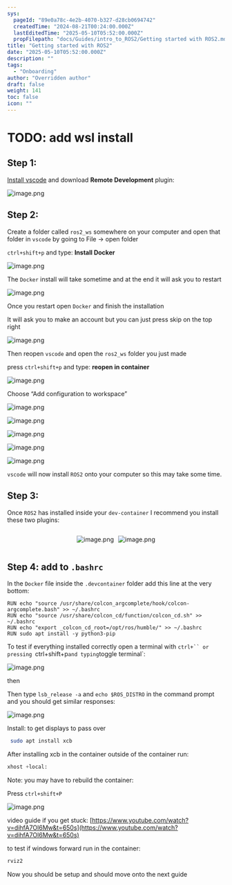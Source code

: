 ```yaml
---
sys:
  pageId: "89e0a78c-4e2b-4070-b327-d28cb0694742"
  createdTime: "2024-08-21T00:24:00.000Z"
  lastEditedTime: "2025-05-10T05:52:00.000Z"
  propFilepath: "docs/Guides/intro_to_ROS2/Getting started with ROS2.md"
title: "Getting started with ROS2"
date: "2025-05-10T05:52:00.000Z"
description: ""
tags:
  - "Onboarding"
author: "Overridden author"
draft: false
weight: 141
toc: false
icon: ""
---
```


# TODO: add wsl install

## Step 1:

[Install vscode](https://code.visualstudio.com/download) and download **Remote Development** plugin:

![image.png](https://prod-files-secure.s3.us-west-2.amazonaws.com/d518164a-d88e-44d1-a4ee-3adb3bd8bce0/efb52993-1881-4a40-b95e-6f020334f022/image.png?X-Amz-Algorithm=AWS4-HMAC-SHA256&X-Amz-Content-Sha256=UNSIGNED-PAYLOAD&X-Amz-Credential=ASIAZI2LB466YN56CLOL%2F20250719%2Fus-west-2%2Fs3%2Faws4_request&X-Amz-Date=20250719T100857Z&X-Amz-Expires=3600&X-Amz-Security-Token=IQoJb3JpZ2luX2VjEIX%2F%2F%2F%2F%2F%2F%2F%2F%2F%2FwEaCXVzLXdlc3QtMiJIMEYCIQCXpsPHzh%2Fx9asugT4w8KekMnuCoQj7qp9QEheGwrRnxgIhANquW8jWXp%2FjStbBR2tAmesENX882OvLHeuESfwQKit%2BKogECJ7%2F%2F%2F%2F%2F%2F%2F%2F%2F%2FwEQABoMNjM3NDIzMTgzODA1IgzywFe4CRs4CkKJxBcq3APwGWwRk2octfvscy1QxWOtdKDNzhd8luymU%2BW7rb4q3s%2BLYDOXEe7gOTgnyJZHez1YbIruyuAlKa184nkGrhrEtxM1NLlPqasoeJZBNTVCCTzU0u63p2dl7Qaom12BN%2FqBhK81MbAuERTtxLErHqJns06kiP8TQAi8ixTC8RAnBlM3QgQw58rYvSc6PhaLSAS5J%2F5Va4YZ1JVKJYZv7L0ftwShRi7cpbnXBwZk%2BBocvnCJb4kr4K5pnTvZJSmSmfe0qKiHmpuA6kjt8kqwZFBERQbAwXA6W6TtnZ%2Bto4J1ZrO9prspZqyxUC%2BNJ7stxp8m%2B4%2F0IB6nvObjJGrsjfc%2FrA%2F8Y8emSpDZYlHeQ%2FvfywyD8hNEss2EMvFdjasG8b4Q%2FAwuZFep9b3W2QIbVAnGudLzSm4Q87EcOdtJLBYaySb32wkzJ%2BGbLRm%2BbM%2BhgMQ1o6%2BSbwwNXizE1rQKQXRjmpAU7vdL%2FuY8immZFMCgLe%2BmB8ZhQAIYNYucEigD6eJ7LJIk2rtCn4YQvEX6op%2FH0mby3d0%2BtIUF0vTBFQipvUbE8c%2Bl5iKyk1fog7ZGi4irYNLdOz5OYbPrY4jOZsSslrPlfs40Yopv6Ahl9KxGViwoKxAFCaPbSKk9%2FjDExezDBjqkAbrUwysLi98EPsu9GupqwfApXMFA6%2Fz4Ov0n%2BAGA2ZmHMkm%2BcSmtPgATeqTriFyESX8CTYQ7jxUk1SmsAWiCoTWgf%2F%2FvH9%2B2LiMIwUmVhp5oOy%2FfS02GuxnbYDmo29Ec%2FH2EG5kRkGsRixbmRuToleLpXarUfYGwJNp8F2hSZq9Cqm4fivX5McAT7oYtSiCOhJsyoGICLkrh0Z8K8krCl3APSBWi&X-Amz-Signature=f14bf03e5a052296ac0687ac5fc847773b3be3f02d7f61079e748d57c1a68f36&X-Amz-SignedHeaders=host&x-amz-checksum-mode=ENABLED&x-id=GetObject)

## Step 2:

Create a folder called `ros2_ws` somewhere on your computer and open that folder in `vscode` by going to File → open folder 

`ctrl+shift+p` and type: **Install Docker**

![image.png](https://prod-files-secure.s3.us-west-2.amazonaws.com/d518164a-d88e-44d1-a4ee-3adb3bd8bce0/2269dc0e-1cd5-47ff-bceb-c04ad9b2eab0/image.png?X-Amz-Algorithm=AWS4-HMAC-SHA256&X-Amz-Content-Sha256=UNSIGNED-PAYLOAD&X-Amz-Credential=ASIAZI2LB466YN56CLOL%2F20250719%2Fus-west-2%2Fs3%2Faws4_request&X-Amz-Date=20250719T100857Z&X-Amz-Expires=3600&X-Amz-Security-Token=IQoJb3JpZ2luX2VjEIX%2F%2F%2F%2F%2F%2F%2F%2F%2F%2FwEaCXVzLXdlc3QtMiJIMEYCIQCXpsPHzh%2Fx9asugT4w8KekMnuCoQj7qp9QEheGwrRnxgIhANquW8jWXp%2FjStbBR2tAmesENX882OvLHeuESfwQKit%2BKogECJ7%2F%2F%2F%2F%2F%2F%2F%2F%2F%2FwEQABoMNjM3NDIzMTgzODA1IgzywFe4CRs4CkKJxBcq3APwGWwRk2octfvscy1QxWOtdKDNzhd8luymU%2BW7rb4q3s%2BLYDOXEe7gOTgnyJZHez1YbIruyuAlKa184nkGrhrEtxM1NLlPqasoeJZBNTVCCTzU0u63p2dl7Qaom12BN%2FqBhK81MbAuERTtxLErHqJns06kiP8TQAi8ixTC8RAnBlM3QgQw58rYvSc6PhaLSAS5J%2F5Va4YZ1JVKJYZv7L0ftwShRi7cpbnXBwZk%2BBocvnCJb4kr4K5pnTvZJSmSmfe0qKiHmpuA6kjt8kqwZFBERQbAwXA6W6TtnZ%2Bto4J1ZrO9prspZqyxUC%2BNJ7stxp8m%2B4%2F0IB6nvObjJGrsjfc%2FrA%2F8Y8emSpDZYlHeQ%2FvfywyD8hNEss2EMvFdjasG8b4Q%2FAwuZFep9b3W2QIbVAnGudLzSm4Q87EcOdtJLBYaySb32wkzJ%2BGbLRm%2BbM%2BhgMQ1o6%2BSbwwNXizE1rQKQXRjmpAU7vdL%2FuY8immZFMCgLe%2BmB8ZhQAIYNYucEigD6eJ7LJIk2rtCn4YQvEX6op%2FH0mby3d0%2BtIUF0vTBFQipvUbE8c%2Bl5iKyk1fog7ZGi4irYNLdOz5OYbPrY4jOZsSslrPlfs40Yopv6Ahl9KxGViwoKxAFCaPbSKk9%2FjDExezDBjqkAbrUwysLi98EPsu9GupqwfApXMFA6%2Fz4Ov0n%2BAGA2ZmHMkm%2BcSmtPgATeqTriFyESX8CTYQ7jxUk1SmsAWiCoTWgf%2F%2FvH9%2B2LiMIwUmVhp5oOy%2FfS02GuxnbYDmo29Ec%2FH2EG5kRkGsRixbmRuToleLpXarUfYGwJNp8F2hSZq9Cqm4fivX5McAT7oYtSiCOhJsyoGICLkrh0Z8K8krCl3APSBWi&X-Amz-Signature=69169c4c8aee38e06948d448c82c838eeb55948a2d1704c7e54abd2cb779b935&X-Amz-SignedHeaders=host&x-amz-checksum-mode=ENABLED&x-id=GetObject)

The `Docker` install will take sometime and at the end it will ask you to restart

![image.png](https://prod-files-secure.s3.us-west-2.amazonaws.com/d518164a-d88e-44d1-a4ee-3adb3bd8bce0/ed233f78-be33-4b1f-b89c-9c346c0e961e/image.png?X-Amz-Algorithm=AWS4-HMAC-SHA256&X-Amz-Content-Sha256=UNSIGNED-PAYLOAD&X-Amz-Credential=ASIAZI2LB466YN56CLOL%2F20250719%2Fus-west-2%2Fs3%2Faws4_request&X-Amz-Date=20250719T100857Z&X-Amz-Expires=3600&X-Amz-Security-Token=IQoJb3JpZ2luX2VjEIX%2F%2F%2F%2F%2F%2F%2F%2F%2F%2FwEaCXVzLXdlc3QtMiJIMEYCIQCXpsPHzh%2Fx9asugT4w8KekMnuCoQj7qp9QEheGwrRnxgIhANquW8jWXp%2FjStbBR2tAmesENX882OvLHeuESfwQKit%2BKogECJ7%2F%2F%2F%2F%2F%2F%2F%2F%2F%2FwEQABoMNjM3NDIzMTgzODA1IgzywFe4CRs4CkKJxBcq3APwGWwRk2octfvscy1QxWOtdKDNzhd8luymU%2BW7rb4q3s%2BLYDOXEe7gOTgnyJZHez1YbIruyuAlKa184nkGrhrEtxM1NLlPqasoeJZBNTVCCTzU0u63p2dl7Qaom12BN%2FqBhK81MbAuERTtxLErHqJns06kiP8TQAi8ixTC8RAnBlM3QgQw58rYvSc6PhaLSAS5J%2F5Va4YZ1JVKJYZv7L0ftwShRi7cpbnXBwZk%2BBocvnCJb4kr4K5pnTvZJSmSmfe0qKiHmpuA6kjt8kqwZFBERQbAwXA6W6TtnZ%2Bto4J1ZrO9prspZqyxUC%2BNJ7stxp8m%2B4%2F0IB6nvObjJGrsjfc%2FrA%2F8Y8emSpDZYlHeQ%2FvfywyD8hNEss2EMvFdjasG8b4Q%2FAwuZFep9b3W2QIbVAnGudLzSm4Q87EcOdtJLBYaySb32wkzJ%2BGbLRm%2BbM%2BhgMQ1o6%2BSbwwNXizE1rQKQXRjmpAU7vdL%2FuY8immZFMCgLe%2BmB8ZhQAIYNYucEigD6eJ7LJIk2rtCn4YQvEX6op%2FH0mby3d0%2BtIUF0vTBFQipvUbE8c%2Bl5iKyk1fog7ZGi4irYNLdOz5OYbPrY4jOZsSslrPlfs40Yopv6Ahl9KxGViwoKxAFCaPbSKk9%2FjDExezDBjqkAbrUwysLi98EPsu9GupqwfApXMFA6%2Fz4Ov0n%2BAGA2ZmHMkm%2BcSmtPgATeqTriFyESX8CTYQ7jxUk1SmsAWiCoTWgf%2F%2FvH9%2B2LiMIwUmVhp5oOy%2FfS02GuxnbYDmo29Ec%2FH2EG5kRkGsRixbmRuToleLpXarUfYGwJNp8F2hSZq9Cqm4fivX5McAT7oYtSiCOhJsyoGICLkrh0Z8K8krCl3APSBWi&X-Amz-Signature=bd8f08adae74c3da10f9233c8149ecf0f0111a7284795e27590e03a7eee39faf&X-Amz-SignedHeaders=host&x-amz-checksum-mode=ENABLED&x-id=GetObject)

Once you restart open `Docker` and finish the installation

It will ask you to make an account but you can just press skip on the top right

![image.png](https://prod-files-secure.s3.us-west-2.amazonaws.com/d518164a-d88e-44d1-a4ee-3adb3bd8bce0/21010ad9-1659-4fd9-9f59-9932a09b2a3d/image.png?X-Amz-Algorithm=AWS4-HMAC-SHA256&X-Amz-Content-Sha256=UNSIGNED-PAYLOAD&X-Amz-Credential=ASIAZI2LB466YN56CLOL%2F20250719%2Fus-west-2%2Fs3%2Faws4_request&X-Amz-Date=20250719T100857Z&X-Amz-Expires=3600&X-Amz-Security-Token=IQoJb3JpZ2luX2VjEIX%2F%2F%2F%2F%2F%2F%2F%2F%2F%2FwEaCXVzLXdlc3QtMiJIMEYCIQCXpsPHzh%2Fx9asugT4w8KekMnuCoQj7qp9QEheGwrRnxgIhANquW8jWXp%2FjStbBR2tAmesENX882OvLHeuESfwQKit%2BKogECJ7%2F%2F%2F%2F%2F%2F%2F%2F%2F%2FwEQABoMNjM3NDIzMTgzODA1IgzywFe4CRs4CkKJxBcq3APwGWwRk2octfvscy1QxWOtdKDNzhd8luymU%2BW7rb4q3s%2BLYDOXEe7gOTgnyJZHez1YbIruyuAlKa184nkGrhrEtxM1NLlPqasoeJZBNTVCCTzU0u63p2dl7Qaom12BN%2FqBhK81MbAuERTtxLErHqJns06kiP8TQAi8ixTC8RAnBlM3QgQw58rYvSc6PhaLSAS5J%2F5Va4YZ1JVKJYZv7L0ftwShRi7cpbnXBwZk%2BBocvnCJb4kr4K5pnTvZJSmSmfe0qKiHmpuA6kjt8kqwZFBERQbAwXA6W6TtnZ%2Bto4J1ZrO9prspZqyxUC%2BNJ7stxp8m%2B4%2F0IB6nvObjJGrsjfc%2FrA%2F8Y8emSpDZYlHeQ%2FvfywyD8hNEss2EMvFdjasG8b4Q%2FAwuZFep9b3W2QIbVAnGudLzSm4Q87EcOdtJLBYaySb32wkzJ%2BGbLRm%2BbM%2BhgMQ1o6%2BSbwwNXizE1rQKQXRjmpAU7vdL%2FuY8immZFMCgLe%2BmB8ZhQAIYNYucEigD6eJ7LJIk2rtCn4YQvEX6op%2FH0mby3d0%2BtIUF0vTBFQipvUbE8c%2Bl5iKyk1fog7ZGi4irYNLdOz5OYbPrY4jOZsSslrPlfs40Yopv6Ahl9KxGViwoKxAFCaPbSKk9%2FjDExezDBjqkAbrUwysLi98EPsu9GupqwfApXMFA6%2Fz4Ov0n%2BAGA2ZmHMkm%2BcSmtPgATeqTriFyESX8CTYQ7jxUk1SmsAWiCoTWgf%2F%2FvH9%2B2LiMIwUmVhp5oOy%2FfS02GuxnbYDmo29Ec%2FH2EG5kRkGsRixbmRuToleLpXarUfYGwJNp8F2hSZq9Cqm4fivX5McAT7oYtSiCOhJsyoGICLkrh0Z8K8krCl3APSBWi&X-Amz-Signature=b7fadabea97ccada136cf8a7531e919fbe4f7b079da5b491f0a89ba941e98d34&X-Amz-SignedHeaders=host&x-amz-checksum-mode=ENABLED&x-id=GetObject)

Then reopen `vscode` and open the `ros2_ws` folder you just made

press `ctrl+shift+p` and type: **reopen in container**

![image.png](https://prod-files-secure.s3.us-west-2.amazonaws.com/d518164a-d88e-44d1-a4ee-3adb3bd8bce0/4e93b8c2-41ad-488c-8095-c74205196118/image.png?X-Amz-Algorithm=AWS4-HMAC-SHA256&X-Amz-Content-Sha256=UNSIGNED-PAYLOAD&X-Amz-Credential=ASIAZI2LB466YN56CLOL%2F20250719%2Fus-west-2%2Fs3%2Faws4_request&X-Amz-Date=20250719T100857Z&X-Amz-Expires=3600&X-Amz-Security-Token=IQoJb3JpZ2luX2VjEIX%2F%2F%2F%2F%2F%2F%2F%2F%2F%2FwEaCXVzLXdlc3QtMiJIMEYCIQCXpsPHzh%2Fx9asugT4w8KekMnuCoQj7qp9QEheGwrRnxgIhANquW8jWXp%2FjStbBR2tAmesENX882OvLHeuESfwQKit%2BKogECJ7%2F%2F%2F%2F%2F%2F%2F%2F%2F%2FwEQABoMNjM3NDIzMTgzODA1IgzywFe4CRs4CkKJxBcq3APwGWwRk2octfvscy1QxWOtdKDNzhd8luymU%2BW7rb4q3s%2BLYDOXEe7gOTgnyJZHez1YbIruyuAlKa184nkGrhrEtxM1NLlPqasoeJZBNTVCCTzU0u63p2dl7Qaom12BN%2FqBhK81MbAuERTtxLErHqJns06kiP8TQAi8ixTC8RAnBlM3QgQw58rYvSc6PhaLSAS5J%2F5Va4YZ1JVKJYZv7L0ftwShRi7cpbnXBwZk%2BBocvnCJb4kr4K5pnTvZJSmSmfe0qKiHmpuA6kjt8kqwZFBERQbAwXA6W6TtnZ%2Bto4J1ZrO9prspZqyxUC%2BNJ7stxp8m%2B4%2F0IB6nvObjJGrsjfc%2FrA%2F8Y8emSpDZYlHeQ%2FvfywyD8hNEss2EMvFdjasG8b4Q%2FAwuZFep9b3W2QIbVAnGudLzSm4Q87EcOdtJLBYaySb32wkzJ%2BGbLRm%2BbM%2BhgMQ1o6%2BSbwwNXizE1rQKQXRjmpAU7vdL%2FuY8immZFMCgLe%2BmB8ZhQAIYNYucEigD6eJ7LJIk2rtCn4YQvEX6op%2FH0mby3d0%2BtIUF0vTBFQipvUbE8c%2Bl5iKyk1fog7ZGi4irYNLdOz5OYbPrY4jOZsSslrPlfs40Yopv6Ahl9KxGViwoKxAFCaPbSKk9%2FjDExezDBjqkAbrUwysLi98EPsu9GupqwfApXMFA6%2Fz4Ov0n%2BAGA2ZmHMkm%2BcSmtPgATeqTriFyESX8CTYQ7jxUk1SmsAWiCoTWgf%2F%2FvH9%2B2LiMIwUmVhp5oOy%2FfS02GuxnbYDmo29Ec%2FH2EG5kRkGsRixbmRuToleLpXarUfYGwJNp8F2hSZq9Cqm4fivX5McAT7oYtSiCOhJsyoGICLkrh0Z8K8krCl3APSBWi&X-Amz-Signature=7e26d4d2cf7d6744f4ef38f33317f42638628b00cf79a74d4333d56e9a49994c&X-Amz-SignedHeaders=host&x-amz-checksum-mode=ENABLED&x-id=GetObject)

Choose “Add configuration to workspace”

![image.png](https://prod-files-secure.s3.us-west-2.amazonaws.com/d518164a-d88e-44d1-a4ee-3adb3bd8bce0/9560b282-5060-4989-ba37-97e7b2c22476/image.png?X-Amz-Algorithm=AWS4-HMAC-SHA256&X-Amz-Content-Sha256=UNSIGNED-PAYLOAD&X-Amz-Credential=ASIAZI2LB466YN56CLOL%2F20250719%2Fus-west-2%2Fs3%2Faws4_request&X-Amz-Date=20250719T100857Z&X-Amz-Expires=3600&X-Amz-Security-Token=IQoJb3JpZ2luX2VjEIX%2F%2F%2F%2F%2F%2F%2F%2F%2F%2FwEaCXVzLXdlc3QtMiJIMEYCIQCXpsPHzh%2Fx9asugT4w8KekMnuCoQj7qp9QEheGwrRnxgIhANquW8jWXp%2FjStbBR2tAmesENX882OvLHeuESfwQKit%2BKogECJ7%2F%2F%2F%2F%2F%2F%2F%2F%2F%2FwEQABoMNjM3NDIzMTgzODA1IgzywFe4CRs4CkKJxBcq3APwGWwRk2octfvscy1QxWOtdKDNzhd8luymU%2BW7rb4q3s%2BLYDOXEe7gOTgnyJZHez1YbIruyuAlKa184nkGrhrEtxM1NLlPqasoeJZBNTVCCTzU0u63p2dl7Qaom12BN%2FqBhK81MbAuERTtxLErHqJns06kiP8TQAi8ixTC8RAnBlM3QgQw58rYvSc6PhaLSAS5J%2F5Va4YZ1JVKJYZv7L0ftwShRi7cpbnXBwZk%2BBocvnCJb4kr4K5pnTvZJSmSmfe0qKiHmpuA6kjt8kqwZFBERQbAwXA6W6TtnZ%2Bto4J1ZrO9prspZqyxUC%2BNJ7stxp8m%2B4%2F0IB6nvObjJGrsjfc%2FrA%2F8Y8emSpDZYlHeQ%2FvfywyD8hNEss2EMvFdjasG8b4Q%2FAwuZFep9b3W2QIbVAnGudLzSm4Q87EcOdtJLBYaySb32wkzJ%2BGbLRm%2BbM%2BhgMQ1o6%2BSbwwNXizE1rQKQXRjmpAU7vdL%2FuY8immZFMCgLe%2BmB8ZhQAIYNYucEigD6eJ7LJIk2rtCn4YQvEX6op%2FH0mby3d0%2BtIUF0vTBFQipvUbE8c%2Bl5iKyk1fog7ZGi4irYNLdOz5OYbPrY4jOZsSslrPlfs40Yopv6Ahl9KxGViwoKxAFCaPbSKk9%2FjDExezDBjqkAbrUwysLi98EPsu9GupqwfApXMFA6%2Fz4Ov0n%2BAGA2ZmHMkm%2BcSmtPgATeqTriFyESX8CTYQ7jxUk1SmsAWiCoTWgf%2F%2FvH9%2B2LiMIwUmVhp5oOy%2FfS02GuxnbYDmo29Ec%2FH2EG5kRkGsRixbmRuToleLpXarUfYGwJNp8F2hSZq9Cqm4fivX5McAT7oYtSiCOhJsyoGICLkrh0Z8K8krCl3APSBWi&X-Amz-Signature=775b45df685830239f970320b6fe894d5f4b5415250fca2321683395afeab89b&X-Amz-SignedHeaders=host&x-amz-checksum-mode=ENABLED&x-id=GetObject)

![image.png](https://prod-files-secure.s3.us-west-2.amazonaws.com/d518164a-d88e-44d1-a4ee-3adb3bd8bce0/2ee63f81-886b-48e8-a553-dc6e5eac99e4/image.png?X-Amz-Algorithm=AWS4-HMAC-SHA256&X-Amz-Content-Sha256=UNSIGNED-PAYLOAD&X-Amz-Credential=ASIAZI2LB466YN56CLOL%2F20250719%2Fus-west-2%2Fs3%2Faws4_request&X-Amz-Date=20250719T100857Z&X-Amz-Expires=3600&X-Amz-Security-Token=IQoJb3JpZ2luX2VjEIX%2F%2F%2F%2F%2F%2F%2F%2F%2F%2FwEaCXVzLXdlc3QtMiJIMEYCIQCXpsPHzh%2Fx9asugT4w8KekMnuCoQj7qp9QEheGwrRnxgIhANquW8jWXp%2FjStbBR2tAmesENX882OvLHeuESfwQKit%2BKogECJ7%2F%2F%2F%2F%2F%2F%2F%2F%2F%2FwEQABoMNjM3NDIzMTgzODA1IgzywFe4CRs4CkKJxBcq3APwGWwRk2octfvscy1QxWOtdKDNzhd8luymU%2BW7rb4q3s%2BLYDOXEe7gOTgnyJZHez1YbIruyuAlKa184nkGrhrEtxM1NLlPqasoeJZBNTVCCTzU0u63p2dl7Qaom12BN%2FqBhK81MbAuERTtxLErHqJns06kiP8TQAi8ixTC8RAnBlM3QgQw58rYvSc6PhaLSAS5J%2F5Va4YZ1JVKJYZv7L0ftwShRi7cpbnXBwZk%2BBocvnCJb4kr4K5pnTvZJSmSmfe0qKiHmpuA6kjt8kqwZFBERQbAwXA6W6TtnZ%2Bto4J1ZrO9prspZqyxUC%2BNJ7stxp8m%2B4%2F0IB6nvObjJGrsjfc%2FrA%2F8Y8emSpDZYlHeQ%2FvfywyD8hNEss2EMvFdjasG8b4Q%2FAwuZFep9b3W2QIbVAnGudLzSm4Q87EcOdtJLBYaySb32wkzJ%2BGbLRm%2BbM%2BhgMQ1o6%2BSbwwNXizE1rQKQXRjmpAU7vdL%2FuY8immZFMCgLe%2BmB8ZhQAIYNYucEigD6eJ7LJIk2rtCn4YQvEX6op%2FH0mby3d0%2BtIUF0vTBFQipvUbE8c%2Bl5iKyk1fog7ZGi4irYNLdOz5OYbPrY4jOZsSslrPlfs40Yopv6Ahl9KxGViwoKxAFCaPbSKk9%2FjDExezDBjqkAbrUwysLi98EPsu9GupqwfApXMFA6%2Fz4Ov0n%2BAGA2ZmHMkm%2BcSmtPgATeqTriFyESX8CTYQ7jxUk1SmsAWiCoTWgf%2F%2FvH9%2B2LiMIwUmVhp5oOy%2FfS02GuxnbYDmo29Ec%2FH2EG5kRkGsRixbmRuToleLpXarUfYGwJNp8F2hSZq9Cqm4fivX5McAT7oYtSiCOhJsyoGICLkrh0Z8K8krCl3APSBWi&X-Amz-Signature=745f28aaa6bd4a9e0b814a1d0ea25d705d36ec1b9a8a1b80afcb73df3e5ed38b&X-Amz-SignedHeaders=host&x-amz-checksum-mode=ENABLED&x-id=GetObject)

![image.png](https://prod-files-secure.s3.us-west-2.amazonaws.com/d518164a-d88e-44d1-a4ee-3adb3bd8bce0/ae1580b2-b048-407e-aed9-b584224a7a04/image.png?X-Amz-Algorithm=AWS4-HMAC-SHA256&X-Amz-Content-Sha256=UNSIGNED-PAYLOAD&X-Amz-Credential=ASIAZI2LB466YN56CLOL%2F20250719%2Fus-west-2%2Fs3%2Faws4_request&X-Amz-Date=20250719T100857Z&X-Amz-Expires=3600&X-Amz-Security-Token=IQoJb3JpZ2luX2VjEIX%2F%2F%2F%2F%2F%2F%2F%2F%2F%2FwEaCXVzLXdlc3QtMiJIMEYCIQCXpsPHzh%2Fx9asugT4w8KekMnuCoQj7qp9QEheGwrRnxgIhANquW8jWXp%2FjStbBR2tAmesENX882OvLHeuESfwQKit%2BKogECJ7%2F%2F%2F%2F%2F%2F%2F%2F%2F%2FwEQABoMNjM3NDIzMTgzODA1IgzywFe4CRs4CkKJxBcq3APwGWwRk2octfvscy1QxWOtdKDNzhd8luymU%2BW7rb4q3s%2BLYDOXEe7gOTgnyJZHez1YbIruyuAlKa184nkGrhrEtxM1NLlPqasoeJZBNTVCCTzU0u63p2dl7Qaom12BN%2FqBhK81MbAuERTtxLErHqJns06kiP8TQAi8ixTC8RAnBlM3QgQw58rYvSc6PhaLSAS5J%2F5Va4YZ1JVKJYZv7L0ftwShRi7cpbnXBwZk%2BBocvnCJb4kr4K5pnTvZJSmSmfe0qKiHmpuA6kjt8kqwZFBERQbAwXA6W6TtnZ%2Bto4J1ZrO9prspZqyxUC%2BNJ7stxp8m%2B4%2F0IB6nvObjJGrsjfc%2FrA%2F8Y8emSpDZYlHeQ%2FvfywyD8hNEss2EMvFdjasG8b4Q%2FAwuZFep9b3W2QIbVAnGudLzSm4Q87EcOdtJLBYaySb32wkzJ%2BGbLRm%2BbM%2BhgMQ1o6%2BSbwwNXizE1rQKQXRjmpAU7vdL%2FuY8immZFMCgLe%2BmB8ZhQAIYNYucEigD6eJ7LJIk2rtCn4YQvEX6op%2FH0mby3d0%2BtIUF0vTBFQipvUbE8c%2Bl5iKyk1fog7ZGi4irYNLdOz5OYbPrY4jOZsSslrPlfs40Yopv6Ahl9KxGViwoKxAFCaPbSKk9%2FjDExezDBjqkAbrUwysLi98EPsu9GupqwfApXMFA6%2Fz4Ov0n%2BAGA2ZmHMkm%2BcSmtPgATeqTriFyESX8CTYQ7jxUk1SmsAWiCoTWgf%2F%2FvH9%2B2LiMIwUmVhp5oOy%2FfS02GuxnbYDmo29Ec%2FH2EG5kRkGsRixbmRuToleLpXarUfYGwJNp8F2hSZq9Cqm4fivX5McAT7oYtSiCOhJsyoGICLkrh0Z8K8krCl3APSBWi&X-Amz-Signature=679552d4cddc05688afef0a632f56713db7989436739be345b133df7b85a5b19&X-Amz-SignedHeaders=host&x-amz-checksum-mode=ENABLED&x-id=GetObject)

![image.png](https://prod-files-secure.s3.us-west-2.amazonaws.com/d518164a-d88e-44d1-a4ee-3adb3bd8bce0/53255b28-f75e-430f-b9e3-c0ac8577e42b/image.png?X-Amz-Algorithm=AWS4-HMAC-SHA256&X-Amz-Content-Sha256=UNSIGNED-PAYLOAD&X-Amz-Credential=ASIAZI2LB466YN56CLOL%2F20250719%2Fus-west-2%2Fs3%2Faws4_request&X-Amz-Date=20250719T100857Z&X-Amz-Expires=3600&X-Amz-Security-Token=IQoJb3JpZ2luX2VjEIX%2F%2F%2F%2F%2F%2F%2F%2F%2F%2FwEaCXVzLXdlc3QtMiJIMEYCIQCXpsPHzh%2Fx9asugT4w8KekMnuCoQj7qp9QEheGwrRnxgIhANquW8jWXp%2FjStbBR2tAmesENX882OvLHeuESfwQKit%2BKogECJ7%2F%2F%2F%2F%2F%2F%2F%2F%2F%2FwEQABoMNjM3NDIzMTgzODA1IgzywFe4CRs4CkKJxBcq3APwGWwRk2octfvscy1QxWOtdKDNzhd8luymU%2BW7rb4q3s%2BLYDOXEe7gOTgnyJZHez1YbIruyuAlKa184nkGrhrEtxM1NLlPqasoeJZBNTVCCTzU0u63p2dl7Qaom12BN%2FqBhK81MbAuERTtxLErHqJns06kiP8TQAi8ixTC8RAnBlM3QgQw58rYvSc6PhaLSAS5J%2F5Va4YZ1JVKJYZv7L0ftwShRi7cpbnXBwZk%2BBocvnCJb4kr4K5pnTvZJSmSmfe0qKiHmpuA6kjt8kqwZFBERQbAwXA6W6TtnZ%2Bto4J1ZrO9prspZqyxUC%2BNJ7stxp8m%2B4%2F0IB6nvObjJGrsjfc%2FrA%2F8Y8emSpDZYlHeQ%2FvfywyD8hNEss2EMvFdjasG8b4Q%2FAwuZFep9b3W2QIbVAnGudLzSm4Q87EcOdtJLBYaySb32wkzJ%2BGbLRm%2BbM%2BhgMQ1o6%2BSbwwNXizE1rQKQXRjmpAU7vdL%2FuY8immZFMCgLe%2BmB8ZhQAIYNYucEigD6eJ7LJIk2rtCn4YQvEX6op%2FH0mby3d0%2BtIUF0vTBFQipvUbE8c%2Bl5iKyk1fog7ZGi4irYNLdOz5OYbPrY4jOZsSslrPlfs40Yopv6Ahl9KxGViwoKxAFCaPbSKk9%2FjDExezDBjqkAbrUwysLi98EPsu9GupqwfApXMFA6%2Fz4Ov0n%2BAGA2ZmHMkm%2BcSmtPgATeqTriFyESX8CTYQ7jxUk1SmsAWiCoTWgf%2F%2FvH9%2B2LiMIwUmVhp5oOy%2FfS02GuxnbYDmo29Ec%2FH2EG5kRkGsRixbmRuToleLpXarUfYGwJNp8F2hSZq9Cqm4fivX5McAT7oYtSiCOhJsyoGICLkrh0Z8K8krCl3APSBWi&X-Amz-Signature=035a9ddf410c2e19263c7b3ea733b6bfc4f68b3066b1bc60b52f34704291bc10&X-Amz-SignedHeaders=host&x-amz-checksum-mode=ENABLED&x-id=GetObject)

![image.png](https://prod-files-secure.s3.us-west-2.amazonaws.com/d518164a-d88e-44d1-a4ee-3adb3bd8bce0/7c562767-5af9-4ffb-97d1-327bcdf4ee00/image.png?X-Amz-Algorithm=AWS4-HMAC-SHA256&X-Amz-Content-Sha256=UNSIGNED-PAYLOAD&X-Amz-Credential=ASIAZI2LB466YN56CLOL%2F20250719%2Fus-west-2%2Fs3%2Faws4_request&X-Amz-Date=20250719T100857Z&X-Amz-Expires=3600&X-Amz-Security-Token=IQoJb3JpZ2luX2VjEIX%2F%2F%2F%2F%2F%2F%2F%2F%2F%2FwEaCXVzLXdlc3QtMiJIMEYCIQCXpsPHzh%2Fx9asugT4w8KekMnuCoQj7qp9QEheGwrRnxgIhANquW8jWXp%2FjStbBR2tAmesENX882OvLHeuESfwQKit%2BKogECJ7%2F%2F%2F%2F%2F%2F%2F%2F%2F%2FwEQABoMNjM3NDIzMTgzODA1IgzywFe4CRs4CkKJxBcq3APwGWwRk2octfvscy1QxWOtdKDNzhd8luymU%2BW7rb4q3s%2BLYDOXEe7gOTgnyJZHez1YbIruyuAlKa184nkGrhrEtxM1NLlPqasoeJZBNTVCCTzU0u63p2dl7Qaom12BN%2FqBhK81MbAuERTtxLErHqJns06kiP8TQAi8ixTC8RAnBlM3QgQw58rYvSc6PhaLSAS5J%2F5Va4YZ1JVKJYZv7L0ftwShRi7cpbnXBwZk%2BBocvnCJb4kr4K5pnTvZJSmSmfe0qKiHmpuA6kjt8kqwZFBERQbAwXA6W6TtnZ%2Bto4J1ZrO9prspZqyxUC%2BNJ7stxp8m%2B4%2F0IB6nvObjJGrsjfc%2FrA%2F8Y8emSpDZYlHeQ%2FvfywyD8hNEss2EMvFdjasG8b4Q%2FAwuZFep9b3W2QIbVAnGudLzSm4Q87EcOdtJLBYaySb32wkzJ%2BGbLRm%2BbM%2BhgMQ1o6%2BSbwwNXizE1rQKQXRjmpAU7vdL%2FuY8immZFMCgLe%2BmB8ZhQAIYNYucEigD6eJ7LJIk2rtCn4YQvEX6op%2FH0mby3d0%2BtIUF0vTBFQipvUbE8c%2Bl5iKyk1fog7ZGi4irYNLdOz5OYbPrY4jOZsSslrPlfs40Yopv6Ahl9KxGViwoKxAFCaPbSKk9%2FjDExezDBjqkAbrUwysLi98EPsu9GupqwfApXMFA6%2Fz4Ov0n%2BAGA2ZmHMkm%2BcSmtPgATeqTriFyESX8CTYQ7jxUk1SmsAWiCoTWgf%2F%2FvH9%2B2LiMIwUmVhp5oOy%2FfS02GuxnbYDmo29Ec%2FH2EG5kRkGsRixbmRuToleLpXarUfYGwJNp8F2hSZq9Cqm4fivX5McAT7oYtSiCOhJsyoGICLkrh0Z8K8krCl3APSBWi&X-Amz-Signature=42f60cf6ea0696e15e59d54763bbf4c5cab4ad6d0395fd28777b02de4caed160&X-Amz-SignedHeaders=host&x-amz-checksum-mode=ENABLED&x-id=GetObject)

`vscode` will now install `ROS2` onto your computer so this may take some time.

## Step 3:

Once `ROS2` has installed inside your `dev-container` I recommend you install these two plugins:

<div style="display: flex;flex-direction: row; column-gap:10px; max-width: 630px;justify-content: center;">
<div>

![image.png](https://prod-files-secure.s3.us-west-2.amazonaws.com/d518164a-d88e-44d1-a4ee-3adb3bd8bce0/3fc3d550-5a54-4ba1-ba6b-faa01cdb7369/image.png?X-Amz-Algorithm=AWS4-HMAC-SHA256&X-Amz-Content-Sha256=UNSIGNED-PAYLOAD&X-Amz-Credential=ASIAZI2LB466Q7UQCCBU%2F20250719%2Fus-west-2%2Fs3%2Faws4_request&X-Amz-Date=20250719T100858Z&X-Amz-Expires=3600&X-Amz-Security-Token=IQoJb3JpZ2luX2VjEIX%2F%2F%2F%2F%2F%2F%2F%2F%2F%2FwEaCXVzLXdlc3QtMiJHMEUCIA0PvZLxXwOEsg%2F2JJzbhQlYUqDbHyOcEKCgtYfFXap0AiEAhBDzG3RMz7VXPAnYRPstviInwyjsvpbC3S8w%2FojMFqAqiAQInv%2F%2F%2F%2F%2F%2F%2F%2F%2F%2FARAAGgw2Mzc0MjMxODM4MDUiDMpTYCq5lAwLxKb8qyrcAzBGIYw06xKwR5GkUSzXoO75dPcdQKmXEA2Z4hgj9VWQHFY%2FeoCX4LRU%2Bqc04DkQFn9lWY%2FqufBrMMbLO8ape12auKna%2BLWlXgt9%2Fltg8Zuivb6NLYqWOTfg0rUhPBBnGppqKV4m31u0Vv3UpT3OiPepsPo09rVavi20IHJtHiIUS4QNENKWEEswoBzSM3S4r%2FAO7QcG1EOTSNEzhM5R83yFtoVgilUUmuWyH8EtHTn9clUDoVG1GP7ja3tCp5EL3eSlrq7Dv336DZ%2F09bduQOUbR7VsCHJm8yX8pUTzBTWog7ikRtoLBUq94MJiNqrjvqaa9orAbl63mLUsF15bosZuGIXtqTtBpqhOz3IqnFRi74PNRzk9tq20RxYzHZunfccDe5ZgI4Wgzl%2F30g32PzybXTmImR0fcVHslB3f9XIxm2BFOfFpvsTR6nE%2FabalD%2BHjfrLbjrn1FmgfPv3cp6RgiwqkD%2Bj1OxxvHu0xK7QOzOZRp%2BEN0o%2F8H%2BFzeNpxA2QWrGJOzfvLtiSz7bD961lrqSLEAdqOhNLZPGUZvIzJ68u8lzFWqSaLypUiH6S2IAZ7BumYpbu3yr5TViIWmb7rN49UEa%2FwqfyZ%2BS3BDGhUu016%2FBLx5MgcOZ5NMP%2FF7MMGOqUBhGEke4o%2B3FuypJnm6icIJI4PKE8mEbYBV9T%2Bhx1k41%2F3BUEaiBL9GBF%2FNevT%2BcVdLKxojljqGaYRaMbOUd0fSnxbk4QMkcM%2FwRMcTOhYBRTIYCBuviTtrWPUhkyi8%2FLGq0EBn7cLPe5cG76C%2BdrHhdgKOCp0HEPKsSEy0KNnCF2HR60QxMtl3KZFoHmID9FCaRGogMJRNp%2FuBXkuQLc%2FQ%2FRK7sWh&X-Amz-Signature=5817e388097a3c33f86a3ff78c1263a5c1b242079e0b066e968343695a0af8c5&X-Amz-SignedHeaders=host&x-amz-checksum-mode=ENABLED&x-id=GetObject)

</div>
<div>

![image.png](https://prod-files-secure.s3.us-west-2.amazonaws.com/d518164a-d88e-44d1-a4ee-3adb3bd8bce0/d994cc66-13c2-4093-a5a3-f84cf4601a82/image.png?X-Amz-Algorithm=AWS4-HMAC-SHA256&X-Amz-Content-Sha256=UNSIGNED-PAYLOAD&X-Amz-Credential=ASIAZI2LB4662UD3FZ5N%2F20250719%2Fus-west-2%2Fs3%2Faws4_request&X-Amz-Date=20250719T100858Z&X-Amz-Expires=3600&X-Amz-Security-Token=IQoJb3JpZ2luX2VjEIX%2F%2F%2F%2F%2F%2F%2F%2F%2F%2FwEaCXVzLXdlc3QtMiJGMEQCIC69YjJwAD0HwvdHmifhZlR9qR%2BsaLzd8CUdxNc%2F6uaOAiAtxBa0A2%2BgMjHBfQhPlrsBfZ23YG2j30zb6kHPtNz8WyqIBAie%2F%2F%2F%2F%2F%2F%2F%2F%2F%2F8BEAAaDDYzNzQyMzE4MzgwNSIMYqqE2EdDxWucRrYYKtwDazTJVs%2FVkJTMPCXr73zMXFHxqtTWKJCEm%2FbWEMJ4E0cJt5bJFYtgILksiIdNoq5GupsuRMTGVkhtYoEx8Y1njXP5FMaLQ96jjmdKqSOiLB%2Fy%2F2%2BOpnBeRNOimXGFlaUYHytV8%2FBp6g3%2FoNMKjkDyPpMCVxva4hamU%2FZWMshcd187ZK0GfanEJO4IUpNmU6PUr7i250E2101yG7gX8kbqNY9RdUMTqeQcNdXV2cRDEGDceNX8dZUxhTT5mtbgo3vEtNkKxj8WIYxzzVH0QjGoyFJpM03YapUcsKkckJ6FfjeKUAMD8%2B6xgg8JjOX1%2Bn%2FCgEwNHN2%2FE2I6SskykV6plokyKbIPa7HdmaD8NFOVKC8lqylUqCnb%2BoRpxSKur1bjuhns%2FuG8MYu0eiqLPdKAJT1y%2Fw9ejDqFrkdvHUseubDdDQGOMOzllZmTP31YcjsfzhxGQUvFUx632Y2bqf6E%2Bf7UeP2DwN6TxUoYfKnfQVn4IO6qFSvnbZoot6iC%2BlBhMmFCTyVevOQxnqW%2BI9TBzUBYL7CkfUW0bUOpC9J3vOj8qElI17njsIg1OVOdIMMp9EV1zTIQEUyXKB%2FtTUgehF5ntMGcOtFXrPUxZwOZnL6u1X00E8l3GP9kkf4w38XswwY6pgGVuTgFxdrIVJ14a34vZHYaeGkYUIoq2OFEumKh6StHEYn0d4S60nN%2FW28y0BKDCgqxuKCH%2FnojCvsbUXzGz%2F5xwH3%2F6JmiVLNQSsPAuFvNs1zK2dbWLcySGMCaNle8A89gROt01jMrlzfoAfNrdAmCE%2BOJN9FKGvE76LKG0qVajRdjLO1KXSQ1zqpAZ0SbCFQoIJAqfhGQNJZ94%2FOVVCUfbXFKz1fv&X-Amz-Signature=d6fde6af2ac7b91bb6232d717065cf841064a8974bdb7018caa9aebae0bb3f18&X-Amz-SignedHeaders=host&x-amz-checksum-mode=ENABLED&x-id=GetObject)

</div>
</div>

## Step 4: add to `.bashrc`

In the `Docker` file inside the `.devcontainer` folder add this line at the very bottom: 

```docker
RUN echo "source /usr/share/colcon_argcomplete/hook/colcon-argcomplete.bash" >> ~/.bashrc
RUN echo "source /usr/share/colcon_cd/function/colcon_cd.sh" >> ~/.bashrc
RUN echo "export _colcon_cd_root=/opt/ros/humble/" >> ~/.bashrc
RUN sudo apt install -y python3-pip 
```

To test if everything installed correctly open a terminal with `ctrl+`` or pressing `ctrl+shift+p` and typing `toggle terminal`:

![image.png](https://prod-files-secure.s3.us-west-2.amazonaws.com/d518164a-d88e-44d1-a4ee-3adb3bd8bce0/6a4943d8-b04e-4c02-9a58-775f3384d1a5/image.png?X-Amz-Algorithm=AWS4-HMAC-SHA256&X-Amz-Content-Sha256=UNSIGNED-PAYLOAD&X-Amz-Credential=ASIAZI2LB466YN56CLOL%2F20250719%2Fus-west-2%2Fs3%2Faws4_request&X-Amz-Date=20250719T100857Z&X-Amz-Expires=3600&X-Amz-Security-Token=IQoJb3JpZ2luX2VjEIX%2F%2F%2F%2F%2F%2F%2F%2F%2F%2FwEaCXVzLXdlc3QtMiJIMEYCIQCXpsPHzh%2Fx9asugT4w8KekMnuCoQj7qp9QEheGwrRnxgIhANquW8jWXp%2FjStbBR2tAmesENX882OvLHeuESfwQKit%2BKogECJ7%2F%2F%2F%2F%2F%2F%2F%2F%2F%2FwEQABoMNjM3NDIzMTgzODA1IgzywFe4CRs4CkKJxBcq3APwGWwRk2octfvscy1QxWOtdKDNzhd8luymU%2BW7rb4q3s%2BLYDOXEe7gOTgnyJZHez1YbIruyuAlKa184nkGrhrEtxM1NLlPqasoeJZBNTVCCTzU0u63p2dl7Qaom12BN%2FqBhK81MbAuERTtxLErHqJns06kiP8TQAi8ixTC8RAnBlM3QgQw58rYvSc6PhaLSAS5J%2F5Va4YZ1JVKJYZv7L0ftwShRi7cpbnXBwZk%2BBocvnCJb4kr4K5pnTvZJSmSmfe0qKiHmpuA6kjt8kqwZFBERQbAwXA6W6TtnZ%2Bto4J1ZrO9prspZqyxUC%2BNJ7stxp8m%2B4%2F0IB6nvObjJGrsjfc%2FrA%2F8Y8emSpDZYlHeQ%2FvfywyD8hNEss2EMvFdjasG8b4Q%2FAwuZFep9b3W2QIbVAnGudLzSm4Q87EcOdtJLBYaySb32wkzJ%2BGbLRm%2BbM%2BhgMQ1o6%2BSbwwNXizE1rQKQXRjmpAU7vdL%2FuY8immZFMCgLe%2BmB8ZhQAIYNYucEigD6eJ7LJIk2rtCn4YQvEX6op%2FH0mby3d0%2BtIUF0vTBFQipvUbE8c%2Bl5iKyk1fog7ZGi4irYNLdOz5OYbPrY4jOZsSslrPlfs40Yopv6Ahl9KxGViwoKxAFCaPbSKk9%2FjDExezDBjqkAbrUwysLi98EPsu9GupqwfApXMFA6%2Fz4Ov0n%2BAGA2ZmHMkm%2BcSmtPgATeqTriFyESX8CTYQ7jxUk1SmsAWiCoTWgf%2F%2FvH9%2B2LiMIwUmVhp5oOy%2FfS02GuxnbYDmo29Ec%2FH2EG5kRkGsRixbmRuToleLpXarUfYGwJNp8F2hSZq9Cqm4fivX5McAT7oYtSiCOhJsyoGICLkrh0Z8K8krCl3APSBWi&X-Amz-Signature=259aba7c670595b838faf1408971111afff77d06f1b7f234992e2957927924ce&X-Amz-SignedHeaders=host&x-amz-checksum-mode=ENABLED&x-id=GetObject)

then 

Then type `lsb_release -a` and `echo $ROS_DISTRO` in the command prompt and you should get similar responses:

![image.png](https://prod-files-secure.s3.us-west-2.amazonaws.com/d518164a-d88e-44d1-a4ee-3adb3bd8bce0/3e635dec-a805-4e85-8b9e-d000e5b71a4e/image.png?X-Amz-Algorithm=AWS4-HMAC-SHA256&X-Amz-Content-Sha256=UNSIGNED-PAYLOAD&X-Amz-Credential=ASIAZI2LB466YN56CLOL%2F20250719%2Fus-west-2%2Fs3%2Faws4_request&X-Amz-Date=20250719T100857Z&X-Amz-Expires=3600&X-Amz-Security-Token=IQoJb3JpZ2luX2VjEIX%2F%2F%2F%2F%2F%2F%2F%2F%2F%2FwEaCXVzLXdlc3QtMiJIMEYCIQCXpsPHzh%2Fx9asugT4w8KekMnuCoQj7qp9QEheGwrRnxgIhANquW8jWXp%2FjStbBR2tAmesENX882OvLHeuESfwQKit%2BKogECJ7%2F%2F%2F%2F%2F%2F%2F%2F%2F%2FwEQABoMNjM3NDIzMTgzODA1IgzywFe4CRs4CkKJxBcq3APwGWwRk2octfvscy1QxWOtdKDNzhd8luymU%2BW7rb4q3s%2BLYDOXEe7gOTgnyJZHez1YbIruyuAlKa184nkGrhrEtxM1NLlPqasoeJZBNTVCCTzU0u63p2dl7Qaom12BN%2FqBhK81MbAuERTtxLErHqJns06kiP8TQAi8ixTC8RAnBlM3QgQw58rYvSc6PhaLSAS5J%2F5Va4YZ1JVKJYZv7L0ftwShRi7cpbnXBwZk%2BBocvnCJb4kr4K5pnTvZJSmSmfe0qKiHmpuA6kjt8kqwZFBERQbAwXA6W6TtnZ%2Bto4J1ZrO9prspZqyxUC%2BNJ7stxp8m%2B4%2F0IB6nvObjJGrsjfc%2FrA%2F8Y8emSpDZYlHeQ%2FvfywyD8hNEss2EMvFdjasG8b4Q%2FAwuZFep9b3W2QIbVAnGudLzSm4Q87EcOdtJLBYaySb32wkzJ%2BGbLRm%2BbM%2BhgMQ1o6%2BSbwwNXizE1rQKQXRjmpAU7vdL%2FuY8immZFMCgLe%2BmB8ZhQAIYNYucEigD6eJ7LJIk2rtCn4YQvEX6op%2FH0mby3d0%2BtIUF0vTBFQipvUbE8c%2Bl5iKyk1fog7ZGi4irYNLdOz5OYbPrY4jOZsSslrPlfs40Yopv6Ahl9KxGViwoKxAFCaPbSKk9%2FjDExezDBjqkAbrUwysLi98EPsu9GupqwfApXMFA6%2Fz4Ov0n%2BAGA2ZmHMkm%2BcSmtPgATeqTriFyESX8CTYQ7jxUk1SmsAWiCoTWgf%2F%2FvH9%2B2LiMIwUmVhp5oOy%2FfS02GuxnbYDmo29Ec%2FH2EG5kRkGsRixbmRuToleLpXarUfYGwJNp8F2hSZq9Cqm4fivX5McAT7oYtSiCOhJsyoGICLkrh0Z8K8krCl3APSBWi&X-Amz-Signature=0c128a6bd74c008d8eb6ef9a0d76676955836b4e83ba0098cf315e05965db3d6&X-Amz-SignedHeaders=host&x-amz-checksum-mode=ENABLED&x-id=GetObject)

Install:  to get displays to pass over

```bash
 sudo apt install xcb
```

After installing xcb in the container outside of the container run:

```python
xhost +local:
```

Note: you may have to rebuild the container:

Press `ctrl+shift+P`

![image.png](https://prod-files-secure.s3.us-west-2.amazonaws.com/d518164a-d88e-44d1-a4ee-3adb3bd8bce0/6c2be660-2618-4c38-9c26-53554f7a0b7b/image.png?X-Amz-Algorithm=AWS4-HMAC-SHA256&X-Amz-Content-Sha256=UNSIGNED-PAYLOAD&X-Amz-Credential=ASIAZI2LB466YN56CLOL%2F20250719%2Fus-west-2%2Fs3%2Faws4_request&X-Amz-Date=20250719T100857Z&X-Amz-Expires=3600&X-Amz-Security-Token=IQoJb3JpZ2luX2VjEIX%2F%2F%2F%2F%2F%2F%2F%2F%2F%2FwEaCXVzLXdlc3QtMiJIMEYCIQCXpsPHzh%2Fx9asugT4w8KekMnuCoQj7qp9QEheGwrRnxgIhANquW8jWXp%2FjStbBR2tAmesENX882OvLHeuESfwQKit%2BKogECJ7%2F%2F%2F%2F%2F%2F%2F%2F%2F%2FwEQABoMNjM3NDIzMTgzODA1IgzywFe4CRs4CkKJxBcq3APwGWwRk2octfvscy1QxWOtdKDNzhd8luymU%2BW7rb4q3s%2BLYDOXEe7gOTgnyJZHez1YbIruyuAlKa184nkGrhrEtxM1NLlPqasoeJZBNTVCCTzU0u63p2dl7Qaom12BN%2FqBhK81MbAuERTtxLErHqJns06kiP8TQAi8ixTC8RAnBlM3QgQw58rYvSc6PhaLSAS5J%2F5Va4YZ1JVKJYZv7L0ftwShRi7cpbnXBwZk%2BBocvnCJb4kr4K5pnTvZJSmSmfe0qKiHmpuA6kjt8kqwZFBERQbAwXA6W6TtnZ%2Bto4J1ZrO9prspZqyxUC%2BNJ7stxp8m%2B4%2F0IB6nvObjJGrsjfc%2FrA%2F8Y8emSpDZYlHeQ%2FvfywyD8hNEss2EMvFdjasG8b4Q%2FAwuZFep9b3W2QIbVAnGudLzSm4Q87EcOdtJLBYaySb32wkzJ%2BGbLRm%2BbM%2BhgMQ1o6%2BSbwwNXizE1rQKQXRjmpAU7vdL%2FuY8immZFMCgLe%2BmB8ZhQAIYNYucEigD6eJ7LJIk2rtCn4YQvEX6op%2FH0mby3d0%2BtIUF0vTBFQipvUbE8c%2Bl5iKyk1fog7ZGi4irYNLdOz5OYbPrY4jOZsSslrPlfs40Yopv6Ahl9KxGViwoKxAFCaPbSKk9%2FjDExezDBjqkAbrUwysLi98EPsu9GupqwfApXMFA6%2Fz4Ov0n%2BAGA2ZmHMkm%2BcSmtPgATeqTriFyESX8CTYQ7jxUk1SmsAWiCoTWgf%2F%2FvH9%2B2LiMIwUmVhp5oOy%2FfS02GuxnbYDmo29Ec%2FH2EG5kRkGsRixbmRuToleLpXarUfYGwJNp8F2hSZq9Cqm4fivX5McAT7oYtSiCOhJsyoGICLkrh0Z8K8krCl3APSBWi&X-Amz-Signature=6786147ff0f1b39f3126b28792f59f9f6ffcb08cdd1b44ff46e9f34cc547f384&X-Amz-SignedHeaders=host&x-amz-checksum-mode=ENABLED&x-id=GetObject)

video guide if you get stuck: [https://www.youtube.com/watch?v=dihfA7Ol6Mw&t=650s](https://www.youtube.com/watch?v=dihfA7Ol6Mw&t=650s)

to test if windows forward run in the container:

```bash
rviz2
```

Now you should be setup and should move onto the next guide 
